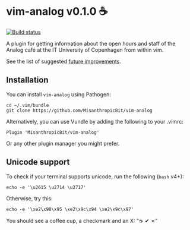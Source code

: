 vim-analog v0.1.0 :coffee:
==========================

[![Build status](https://travis-ci.org/MisanthropicBit/vim-analog.svg?branch=master)](https://travis-ci.org/MisanthropicBit/vim-analog)

<!--![Example of using vim-analog](https://github.com/MisanthropicBit/vim-analog/demos/demo.gif)-->

A plugin for getting information about the open hours and staff of the Analog café at the IT
University of Copenhagen from within vim.

<!--[Contributions are always welcome](https://github.com/MisanthropicBit/vim-analog/CONTRIBUTING.md)!-->

See the list of suggested [future improvements](https://github.com/MisanthropicBit/vim-analog/FUTURE.md).

Installation
------------

You can install `vim-analog` using Pathogen:

```
cd ~/.vim/bundle
git clone https://github.com/MisanthropicBit/vim-analog
```

Alternatively, you can use Vundle by adding the following to your .vimrc:

    Plugin 'MisanthropicBit/vim-analog'

Or any other plugin manager you might prefer.

Unicode support
---------------

To check if your terminal supports unicode, run the following (`bash` v4+):

```
echo -e '\u2615 \u2714 \u2717'
```

Otherwise, try this:

```
echo -e '\xe2\x98\x95 \xe2\x9c\x94 \xe2\x9c\x97'
```

You should see a coffee cup, a checkmark and an X: "☕ ✔ ✗"

